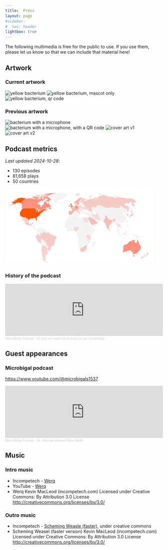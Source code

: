 ```yaml
---
title:  Press
layout: page
#sidebar:
#  nav: header
lightbox: true
---
```


The following multimedia is free for the public to use.
If you use them, please let us know so that we can include that material here!

## Artwork

### Current artwork

<img src="{{ '/assets/artwork/microbinfie-logo-2024.png' | relative_url }}"
    alt="yellow bacterium"
    style="width: 100px; height: 100px;">
<img src="{{ '/assets/artwork/microbinfie-logo-mascot-only-2024.png' | relative_url }}"
    alt="yellow bacterium, mascot only"
    style="width: 100px; height: 100px;">
<img src="{{ '/assets/artwork/microbinfie-logo-mascot-only-qr-2024.png' | relative_url }}"
    alt="yellow bacterium, qr code"
    style="width: 100px; height: 100px;">

### Previous artwork

<img src="{{ '/assets/artwork/microbinfie-bacterium-microphone.jpg' | relative_url }}"
    alt="bacterium with a microphone"
    style="width: 100px; height: 100px;">
<img src="{{ '/assets/artwork/microbinfie.qr.jpg' | relative_url }}"
    alt="bacterium with a microphone, with a QR code"
    style="width: 100px; height: 100px;">
<img src="{{ '/assets/artwork/COVERART.v1.png' | relative_url }}"
    alt="cover art v1"
    style="width: 100px; height: 100px;">
<img src="{{ '/assets/artwork/COVERART.v2.png' | relative_url }}"
    alt="cover art v2"
    style="width: 100px; height: 100px;">

## Podcast metrics

_Last updated 2024-10-28_:

* 130 episodes
* 81,658 plays
* 50 countries

![The heatmap of podcast listens over time](/assets/images/map-heatmap.png)

### History of the podcast

<iframe width="100%" height="166" scrolling="no" frameborder="no" allow="autoplay" src="https://w.soundcloud.com/player/?url=https%3A//api.soundcloud.com/tracks/882429553&color=%23ff5500&auto_play=false&hide_related=false&show_comments=true&show_user=true&show_reposts=false&show_teaser=true"></iframe><div style="font-size: 10px; color: #cccccc;line-break: anywhere;word-break: normal;overflow: hidden;white-space: nowrap;text-overflow: ellipsis; font-family: Interstate,Lucida Grande,Lucida Sans Unicode,Lucida Sans,Garuda,Verdana,Tahoma,sans-serif;font-weight: 100;"><a href="https://soundcloud.com/microbinfie" title="Micro Binfie Podcast" target="_blank" style="color: #cccccc; text-decoration: none;">Micro Binfie Podcast</a> · <a href="https://soundcloud.com/microbinfie/30-how-we-made-the-podcast" title="30 How we made the podcast on our 1st birthday" target="_blank" style="color: #cccccc; text-decoration: none;">30 How we made the podcast on our 1st birthday</a></div>

## Guest appearances

### Microbigal podcast

<https://www.youtube.com/@microbigals1537>

<iframe width="100%" height="166" scrolling="no" frameborder="no" allow="autoplay" src="https://w.soundcloud.com/player/?url=https%3A//api.soundcloud.com/tracks/1058700748&color=%23ff5500&auto_play=false&hide_related=false&show_comments=true&show_user=true&show_reposts=false&show_teaser=true"></iframe><div style="font-size: 10px; color: #cccccc;line-break: anywhere;word-break: normal;overflow: hidden;white-space: nowrap;text-overflow: ellipsis; font-family: Interstate,Lucida Grande,Lucida Sans Unicode,Lucida Sans,Garuda,Verdana,Tahoma,sans-serif;font-weight: 100;"><a href="https://soundcloud.com/microbinfie" title="Micro Binfie Podcast" target="_blank" style="color: #cccccc; text-decoration: none;">Micro Binfie Podcast</a> · <a href="https://soundcloud.com/microbinfie/59a-microbe-moment-micro-binfie" title="59 - Microbe Moment Micro Binfie" target="_blank" style="color: #cccccc; text-decoration: none;">59 - Microbe Moment Micro Binfie</a></div>

## Music

### Intro music

* Incompetech - [Werq](https://incompetech.com/music/royalty-free/index.html?isrc=USUAN1800005)
* YouTube - [Werq](https://youtu.be/Mf9WroOPCwI)
* Werq Kevin MacLeod (incompetech.com) Licensed under Creative Commons: By Attribution 3.0 License http://creativecommons.org/licenses/by/3.0/

### Outro music

* Incompetech - [Scheming Weasle (faster)](https://incompetech.com/music/royalty-free/index.html?isrc=USUAN1100085), under creative commons
* Scheming Weasel (faster version) Kevin MacLeod (incompetech.com) Licensed under Creative Commons: By Attribution 3.0 License http://creativecommons.org/licenses/by/3.0/ 
